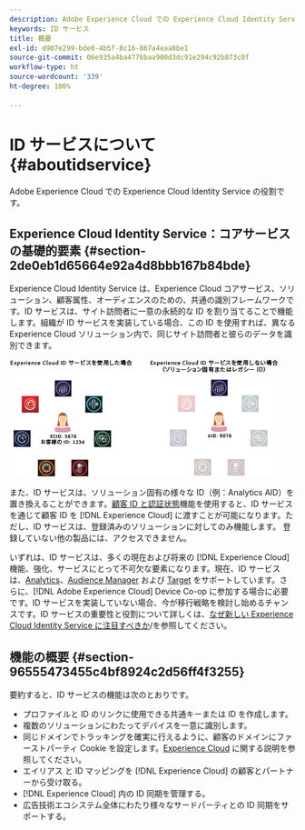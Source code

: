 ```yaml
---
description: Adobe Experience Cloud での Experience Cloud Identity Service の役割です。
keywords: ID サービス
title: 概要
exl-id: d907e299-bde0-4b5f-8c16-867a4eaa8be1
source-git-commit: 06e935a4ba4776baa900d3dc91e294c92b873c0f
workflow-type: ht
source-wordcount: '339'
ht-degree: 100%

---
```


# ID サービスについて{#aboutidservice}

Adobe Experience Cloud での Experience Cloud Identity Service の役割です。

<!--
mcvid-functionality.xml
-->

## Experience Cloud Identity Service：コアサービスの基礎的要素 {#section-2de0eb1d65664e92a4d8bbb167b84bde}

Experience Cloud Identity Service は、Experience Cloud コアサービス、ソリューション、顧客属性、オーディエンスのための、共通の識別フレームワークです。ID サービスは、サイト訪問者に一意の永続的な ID を割り当てることで機能します。組織が ID サービスを実装している場合、この ID を使用すれば、異なる Experience Cloud ソリューション内で、同じサイト訪問者と彼らのデータを識別できます。

![](assets/ecid-new.png)

また、ID サービスは、ソリューション固有の様々な ID（例：Analytics AID）を置き換えることができます。[顧客 ID と認証状態](../reference/authenticated-state.md)機能を使用すると、ID サービスを通じて顧客 ID を [!DNL Experience Cloud] に渡すことが可能になります。ただし、ID サービスは、登録済みのソリューションに対してのみ機能します。 登録していない他の製品には、アクセスできません。

いずれは、ID サービスは、多くの現在および将来の [!DNL Experience Cloud] 機能、強化、サービスにとって不可欠な要素になります。現在、ID サービスは、[Analytics](http://www.adobe.com/jp/marketing-cloud/web-analytics.html)、[Audience Manager](http://www.adobe.com/jp/marketing-cloud/data-management-platform.html) および [Target](http://www.adobe.com/jp/marketing-cloud/testing-targeting.html) をサポートしています。さらに、[!DNL Adobe Experience Cloud] Device Co-op に参加する場合に必要です。ID サービスを実装していない場合、今が移行戦略を検討し始めるチャンスです。ID サービスの重要性と役割について詳しくは、[なぜ新しい Experience Cloud Identity Service に注目すべきか](http://blogs.adobe.com/digitalmarketing/analytics/why-new-adobe-marketing-cloud-id-service-should-be-on-your-radar/)/を参照してください。

## 機能の概要 {#section-96555473455c4bf8924c2d56ff4f3255}

要約すると、ID サービスの機能は次のとおりです。

* プロファイルと ID のリンクに使用できる共通キーまたは ID を作成します。
* 複数のソリューションにわたってデバイスを一意に識別します。
* 同じドメインでトラッキングを確実に行えるように、顧客のドメインにファーストパーティ Cookie を設定します。[Experience Cloud](../introduction/cookies.md) に関する説明を参照してください。
* エイリアス と ID マッピングを [!DNL Experience Cloud] の顧客とパートナーから受け取る。
* [!DNL Experience Cloud] 内の ID 同期を管理する。
* 広告技術エコシステム全体にわたり様々なサードパーティとの ID 同期をサポートする。
